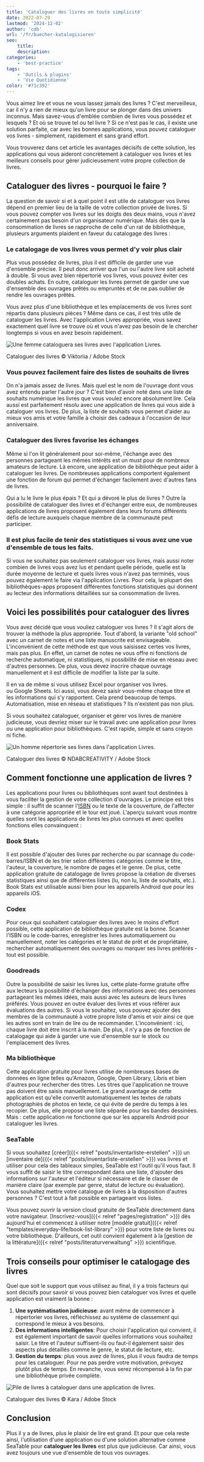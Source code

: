 ```yaml
---
title: 'Cataloguer des livres en toute simplicité'
date: 2022-07-29
lastmod: '2024-12-02'
author: 'cdb'
url: '/fr/buecher-katalogisieren'
seo:
    title:
    description:
categories:
    - 'best-practice'
tags:
    - 'Outils & plugins'
    - 'Vie Quotidienne'
color: '#71c392'
---
```


Vous aimez lire et vous ne vous lassez jamais des livres ? C'est merveilleux, car il n'y a rien de mieux qu'un livre pour se plonger dans des univers inconnus. Mais savez-vous d'emblée combien de livres vous possédez et lesquels ? Et où se trouve tel ou tel livre ? Si ce n'est pas le cas, il existe une solution parfaite, car avec les bonnes applications, vous pouvez cataloguer vos livres - simplement, rapidement et sans grand effort.

Vous trouverez dans cet article les avantages décisifs de cette solution, les applications qui vous aideront concrètement à cataloguer vos livres et les meilleurs conseils pour gérer judicieusement votre propre collection de livres.

## Cataloguer des livres - pourquoi le faire ?

La question de savoir si et à quel point il est utile de cataloguer vos livres dépend en premier lieu de la taille de votre collection privée de livres. Si vous pouvez compter vos livres sur les doigts des deux mains, vous n'avez certainement pas besoin d'un organisateur numérique. Mais dès que la consommation de livres se rapproche de celle d'un rat de bibliothèque, plusieurs arguments plaident en faveur du catalogage des livres :

### Le catalogage de vos livres vous permet d'y voir plus clair

Plus vous possédez de livres, plus il est difficile de garder une vue d'ensemble précise. Il peut donc arriver que l'un ou l'autre livre soit acheté à double. Si vous avez bien répertorié vos livres, vous pouvez éviter ces doubles achats. En outre, cataloguer les livres permet de garder une vue d'ensemble des ouvrages prêtés ou empruntés et de ne pas oublier de rendre les ouvrages prêtés.

Vous avez plus d'une bibliothèque et les emplacements de vos livres sont répartis dans plusieurs pièces ? Même dans ce cas, il est très utile de cataloguer les livres. Avec l'application Livres appropriée, vous savez exactement quel livre se trouve où et vous n'avez pas besoin de le chercher longtemps si vous en avez besoin rapidement.

![Une femme cataloguera ses livres avec l'application Livres.](buecher-katalogisieren-frau.jpg)

Cataloguer des livres © Viktoriia / Adobe Stock

### Vous pouvez facilement faire des listes de souhaits de livres

On n'a jamais assez de livres. Mais quel est le nom de l'ouvrage dont vous avez entendu parler l'autre jour ? C'est bien d'avoir noté dans une liste de souhaits numérique les livres que vous voulez encore absolument lire. Cela aussi est parfaitement résolu avec une application de livres qui vous aide à cataloguer vos livres. De plus, la liste de souhaits vous permet d'aider au mieux vos amis et votre famille à choisir des cadeaux à l'occasion de leur anniversaire.

### Cataloguer des livres favorise les échanges

Même si l'on lit généralement pour soi-même, l'échange avec des personnes partageant les mêmes intérêts est un must pour de nombreux amateurs de lecture. Là encore, une application de bibliothèque peut aider à cataloguer les livres. De nombreuses applications comportent également une fonction de forum qui permet d'échanger facilement avec d'autres fans de livres.

Qui a lu le livre le plus épais ? Et qui a dévoré le plus de livres ? Outre la possibilité de cataloguer des livres et d'échanger entre eux, de nombreuses applications de livres proposent également dans leurs forums différents défis de lecture auxquels chaque membre de la communauté peut participer.

### Il est plus facile de tenir des statistiques si vous avez une vue d'ensemble de tous les faits.

Si vous ne souhaitez pas seulement cataloguer vos livres, mais aussi noter combien de livres vous avez lus et pendant quelle période, quelle est la durée moyenne de lecture et quels livres vous n'avez pas terminés, vous pouvez également le faire via l'application Livres. Pour cela, la plupart des bibliothèques-apps proposent différentes fonctions statistiques qui donnent au lecteur des informations détaillées sur sa consommation de livres.

## Voici les possibilités pour cataloguer des livres

Vous avez décidé que vous vouliez cataloguer vos livres ? Il s'agit alors de trouver la méthode la plus appropriée. Tout d'abord, la variante "old school" avec un carnet de notes et une liste manuscrite est envisageable. L'inconvénient de cette méthode est que vous saisissez certes vos livres, mais pas plus. En effet, un carnet de notes ne vous offre ni fonctions de recherche automatique, ni statistiques, ni possibilité de mise en réseau avec d'autres personnes. De plus, vous devez inscrire chaque ouvrage manuellement et il est difficile de modifier la liste par la suite.

Il en va de même si vous utilisez Excel pour organiser vos livres.  
ou Google Sheets. Ici aussi, vous devez saisir vous-même chaque titre et les informations qui s'y rapportent. Cela prend beaucoup de temps. Automatisation, mise en réseau et statistiques ? Ils n'existent pas non plus.

Si vous souhaitez cataloguer, organiser et gérer vos livres de manière judicieuse, vous devriez miser sur le travail avec une application pour livres ou une application pour bibliothèques. C'est rapide, simple et sans crayon ni fiche.

![Un homme répertorie ses livres dans l'application Livres.](buecher-katalogisieren-mann.jpg)

Cataloguer des livres © NDABCREATIVITY / Adobe Stock

## Comment fonctionne une application de livres ?

Les applications pour livres ou bibliothèques sont avant tout destinées à vous faciliter la gestion de votre collection d'ouvrages. Le principe est très simple : il suffit de scanner l'[ISBN](https://de.wikipedia.org/wiki/Internationale_Standardbuchnummer) ou le texte de la couverture, de l'affecter à une catégorie appropriée et le tour est joué. L'aperçu suivant vous montre quelles sont les applications de livres les plus connues et avec quelles fonctions elles convainquent :

### Book Stats

Il est possible d'ajouter des livres par recherche ou par scannage du code-barres/ISBN et de les trier selon différentes catégories comme le titre, l'auteur, la couverture, le nombre de pages et le genre. De plus, cette application gratuite de catalogage de livres propose la création de diverses statistiques ainsi que de différentes listes (lu, non lu, liste de souhaits, etc.). Book Stats est utilisable aussi bien pour les appareils Android que pour les appareils iOS.

### Codex

Pour ceux qui souhaitent cataloguer des livres avec le moins d'effort possible, cette application de bibliothèque gratuite est la bonne. Scanner l'ISBN ou le code-barres, enregistrer les livres automatiquement ou manuellement, noter les catégories et le statut de prêt et de propriétaire, rechercher automatiquement des ouvrages ou marquer ses livres préférés - tout est possible.

### Goodreads

Outre la possibilité de saisir les livres lus, cette plate-forme gratuite offre aux lecteurs la possibilité d'échanger des informations avec des personnes partageant les mêmes idées, mais aussi avec les auteurs de leurs livres préférés. Vous pouvez en outre évaluer des livres et vous référer aux évaluations des autres. Si vous le souhaitez, vous pouvez ajouter des membres de la communauté à votre propre liste d'amis et voir ainsi ce que les autres sont en train de lire ou de recommander. L'inconvénient : ici, chaque livre doit être inscrit à la main. De plus, il n'y a pas de fonction de catalogage qui aide à garder une vue d'ensemble sur le stock ou l'emplacement des livres.

### Ma bibliothèque

Cette application gratuite pour livres utilise de nombreuses bases de données en ligne telles qu'Amazon, Google, Open Library, Libris et bien d'autres pour rechercher des titres. Les titres que l'application ne trouve pas doivent être saisis manuellement. Le grand avantage de cette application est qu'elle convertit automatiquement les textes de rabats photographiés de photos en texte, ce qui évite de perdre du temps à les recopier. De plus, elle propose une liste séparée pour les bandes dessinées. Mais : cette application ne fonctionne que sur les appareils Android pour cataloguer les livres.

### SeaTable

Si vous souhaitez [créer]({{< relref "posts/inventarliste-erstellen" >}}) un [inventaire de]({{< relref "posts/inventarliste-erstellen" >}}) vos livres et utiliser pour cela des tableaux simples, SeaTable est l'outil qu'il vous faut. Il vous suffit de saisir le titre correspondant dans une liste, d'ajouter des informations sur l'auteur et l'éditeur si nécessaire et de le classer de manière claire (par exemple par genre, statut de lecture ou évaluation). Vous souhaitez mettre votre catalogue de livres à la disposition d'autres personnes ? C'est tout à fait possible en partageant vos listes.

Vous pouvez ouvrir la version cloud gratuite de SeaTable directement dans votre navigateur. [Inscrivez-vous]({{< relref "pages/registration" >}}) dès aujourd'hui et commencez à utiliser notre [modèle gratuit]({{< relref "templates/everyday-life/book-list-library" >}}) pour votre liste de livres ou votre bibliothèque. D'ailleurs, cet outil convient également à la [gestion de la littérature]({{< relref "posts/literaturverwaltung" >}}) scientifique.

## Trois conseils pour optimiser le catalogage des livres

Quel que soit le support que vous utilisez au final, il y a trois facteurs qui sont décisifs pour savoir si vous pouvez bien cataloguer vos livres et quelle application est vraiment la bonne :

1. **Une systématisation judicieuse**: avant même de commencer à répertorier vos livres, réfléchissez au système de classement qui correspond le mieux à vos besoins.
2. **Des informations intelligentes**: Pour choisir l'application qui convient, il est également important de savoir quelles informations vous souhaitez saisir. Le titre et l'auteur suffisent-ils ou faut-il également saisir des aspects plus détaillés comme le genre, le statut de lecture, etc.
3. **Gestion du temps**: plus vous avez de livres, plus il vous faudra de temps pour les cataloguer. Pour ne pas perdre votre motivation, prévoyez plutôt plus de temps. En revanche, vous serez récompensé à la fin par une bibliothèque privée complète.

![Pile de livres à cataloguer dans une application de livres.](buecher-stapel.jpg)

Cataloguer des livres © Kara / Adobe Stock

## Conclusion

Plus il y a de livres, plus le plaisir de lire est grand. Et pour que cela reste ainsi, l'utilisation d'une application ou d'une solution alternative comme SeaTable pour **cataloguer les livres** est plus que judicieuse. Car ainsi, vous avez toujours une vue d'ensemble de tous vos ouvrages.
